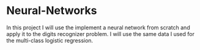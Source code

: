 # Neural-Networks

In this project I will use the implement a neural network from scratch and apply it to the digits recognizer problem. I will use the same data I used for the multi-class logistic regression.
